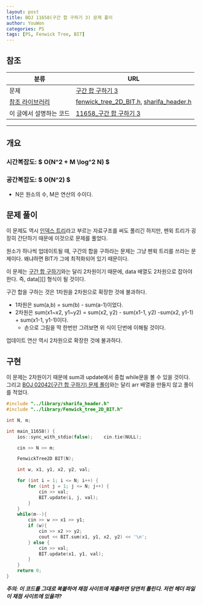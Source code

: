 ```yaml
---
layout: post
title: BOJ 11658(구간 합 구하기 3) 문제 풀이
author: YouWon
categories: PS
tags: [PS, Fenwick Tree, BIT]
---
```


## 참조

분류 | URL
-------- | --------
문제 | [구간 합 구하기 3](https://www.acmicpc.net/problem/11658)
[참조 라이브러리](https://greeksharifa.github.io/algorithm%20&%20data%20structure/2018/07/07/algorithm-library/) | [fenwick_tree_2D_BIT.h](https://github.com/greeksharifa/ps_code/blob/master/library/fenwick_tree_2D_BIT.h), [sharifa_header.h](https://github.com/greeksharifa/ps_code/blob/master/library/sharifa_header.h)
이 글에서 설명하는 코드 | [11658\_구간 합 구하기 3](https://github.com/greeksharifa/ps_code/blob/master/BOJ/11658_%EA%B5%AC%EA%B0%84%20%ED%95%A9%20%EA%B5%AC%ED%95%98%EA%B8%B0%203.cpp)

--- 

## 개요

### 시간복잡도: $ O(N^2 + M \log^2 N) $
### 공간복잡도: $ O(N^2) $
- N은 원소의 수, M은 연산의 수이다.

## 문제 풀이

이 문제도 역시 [인덱스 트리]()라고 부르는 자료구조를 써도 풀리긴 하지만, 펜윅 트리가 굉장히 간단하기 때문에 이것으로 문제를 풀었다.  

원소가 하나씩 업데이트될 때, 구간의 합을 구하라는 문제는 그냥 펜윅 트리를 쓰라는 문제이다. 
왜냐하면 BIT가 그에 최적화되어 있기 때문이다.

이 문제는 [구간 합 구하기](https://www.acmicpc.net/problem/2042)와는 달리 2차원이기 때문에, data 배열도 2차원으로 잡아야 한다. 즉, data[][] 형식이 될 것이다.

구간 합을 구하는 것은 1차원을 2차원으로 확장한 것에 불과하다.
- 1차원은 sum(a,b) = sum(b) - sum(a-1)이었다.
- 2차원은 sum(x1~x2, y1~y2) = sum(x2, y2) - sum(x1-1, y2)  -sum(x2, y1-1) + sum(x1-1, y1-1)이다.
    - 손으로 그림을 딱 한번만 그려보면 위 식이 단번에 이해될 것이다.

업데이트 연산 역시 2차원으로 확장한 것에 불과하다.

## 구현

이 문제는 2차원이기 때문에 sum과 update에서 중첩 while문을 볼 수 있을 것이다.  
그리고 [BOJ 02042(구간 합 구하기) 문제 풀이](https://greeksharifa.github.io/ps/2018/07/10/PS-02042/)와는 달리 arr 배열을 만들지 않고 풀이를 적었다.

```cpp
#include "../library/sharifa_header.h"
#include "../library/Fenwick_tree_2D_BIT.h"

int N, m;

int main_11658() {
	ios::sync_with_stdio(false);    cin.tie(NULL);

	cin >> N >> m;

    FenwickTree2D BIT(N);

    int w, x1, y1, x2, y2, val;

	for (int i = 1; i <= N; i++) {
		for (int j = 1; j <= N; j++) {
			cin >> val;
			BIT.update(i, j, val);
		}
	}
	while(m--){
        cin >> w >> x1 >> y1;
		if (w){
            cin >> x2 >> y2;
			cout << BIT.sum(x1, y1, x2, y2) << '\n';
        } else {
            cin >> val;
			BIT.update(x1, y1, val);
		}
	}
	return 0;
}
```

***주의: 이 코드를 그대로 복붙하여 채점 사이트에 제출하면 당연히 틀린다. 저런 헤더 파일이 채점 사이트에 있을까?***

